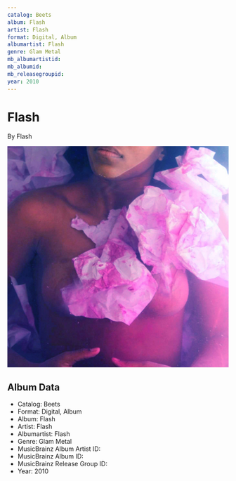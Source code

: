 ```yaml
---
catalog: Beets
album: Flash
artist: Flash
format: Digital, Album
albumartist: Flash
genre: Glam Metal
mb_albumartistid: 
mb_albumid: 
mb_releasegroupid: 
year: 2010
---
```


# Flash

By Flash

![](../../assets/beetscovers/Flash-Flash.jpg)

## Album Data

- Catalog: Beets
- Format: Digital, Album
- Album: Flash
- Artist: Flash
- Albumartist: Flash
- Genre: Glam Metal
- MusicBrainz Album Artist ID: 
- MusicBrainz Album ID: 
- MusicBrainz Release Group ID: 
- Year: 2010

